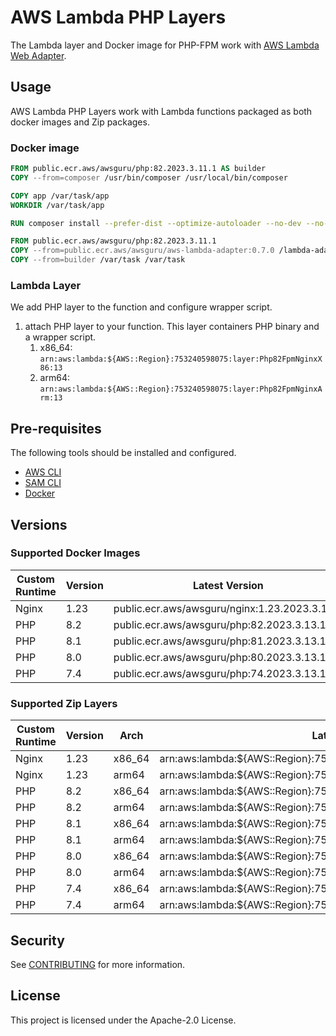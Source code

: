 # AWS Lambda PHP Layers

The Lambda layer and Docker image for PHP-FPM work with [AWS Lambda Web Adapter](https://github.com/awslabs/aws-lambda-web-adapter).

## Usage

AWS Lambda PHP Layers work with Lambda functions packaged as both docker images and Zip packages.

### Docker image

```dockerfile
FROM public.ecr.aws/awsguru/php:82.2023.3.11.1 AS builder
COPY --from=composer /usr/bin/composer /usr/local/bin/composer

COPY app /var/task/app
WORKDIR /var/task/app

RUN composer install --prefer-dist --optimize-autoloader --no-dev --no-interaction

FROM public.ecr.aws/awsguru/php:82.2023.3.11.1
COPY --from=public.ecr.aws/awsguru/aws-lambda-adapter:0.7.0 /lambda-adapter /opt/extensions/lambda-adapter
COPY --from=builder /var/task /var/task

```

### Lambda Layer

We add PHP layer to the function and configure wrapper script.

1. attach PHP layer to your function. This layer containers PHP binary and a wrapper script.
    1. x86_64: `arn:aws:lambda:${AWS::Region}:753240598075:layer:Php82FpmNginxX86:13`
    2. arm64: `arn:aws:lambda:${AWS::Region}:753240598075:layer:Php82FpmNginxArm:13`

## Pre-requisites

The following tools should be installed and configured.

* [AWS CLI](https://aws.amazon.com/cli/)
* [SAM CLI](https://github.com/awslabs/aws-sam-cli)
* [Docker](https://www.docker.com/products/docker-desktop)

## Versions

### Supported Docker Images

| Custom Runtime | Version | Latest Version                         |
|----------------|---------|-----------------------------------------------|
| Nginx          | 1.23    | public.ecr.aws/awsguru/nginx:1.23.2023.3.13.1 |
| PHP            | 8.2     | public.ecr.aws/awsguru/php:82.2023.3.13.1     |
| PHP            | 8.1     | public.ecr.aws/awsguru/php:81.2023.3.13.1     |
| PHP            | 8.0     | public.ecr.aws/awsguru/php:80.2023.3.13.1     |
| PHP            | 7.4     | public.ecr.aws/awsguru/php:74.2023.3.13.1     |

### Supported Zip Layers

| Custom Runtime | Version | Arch   | Latest Version                                                 |
|----------------|---------|--------|----------------------------------------------------------------------|
| Nginx          | 1.23    | x86_64 | arn:aws:lambda:${AWS::Region}:753240598075:layer:Nginx123X86:13      |
| Nginx          | 1.23    | arm64  | arn:aws:lambda:${AWS::Region}:753240598075:layer:Nginx123Arm:13      |
| PHP            | 8.2     | x86_64 | arn:aws:lambda:${AWS::Region}:753240598075:layer:Php82FpmNginxX86:13 |
| PHP            | 8.2     | arm64  | arn:aws:lambda:${AWS::Region}:753240598075:layer:Php82FpmNginxArm:13 |
| PHP            | 8.1     | x86_64 | arn:aws:lambda:${AWS::Region}:753240598075:layer:Php81FpmNginxX86:13 |
| PHP            | 8.1     | arm64  | arn:aws:lambda:${AWS::Region}:753240598075:layer:Php81FpmNginxArm:13 |
| PHP            | 8.0     | x86_64 | arn:aws:lambda:${AWS::Region}:753240598075:layer:Php80FpmNginxX86:13 |
| PHP            | 8.0     | arm64  | arn:aws:lambda:${AWS::Region}:753240598075:layer:Php80FpmNginxArm:13 |
| PHP            | 7.4     | x86_64 | arn:aws:lambda:${AWS::Region}:753240598075:layer:Php74FpmNginxX86:13 |
| PHP            | 7.4     | arm64  | arn:aws:lambda:${AWS::Region}:753240598075:layer:Php74FpmNginxArm:13 |

## Security

See [CONTRIBUTING](CONTRIBUTING.md#security-issue-notifications) for more information.

## License

This project is licensed under the Apache-2.0 License.

